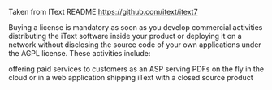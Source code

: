 Taken from IText README
https://github.com/itext/itext7

Buying a license is mandatory as soon as you develop commercial activities distributing the iText software inside your product or deploying it on a network without disclosing the source code of your own applications under the AGPL license. These activities include:

offering paid services to customers as an ASP
serving PDFs on the fly in the cloud or in a web application
shipping iText with a closed source product
